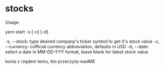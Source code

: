 # stocks
Usage:

yarn start -s [-c] [-d]

-s, --stock:    type desired company\'s ticker symbol to get it\'s stock value
-c, --currency: cofficial currency abbreviation, defaults in USD
-d, --date:     select a date in MM-DD-YYY format, leave blank for latest stock value

konia z rzędem temu, kto przeczyta readME

